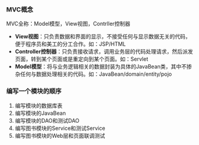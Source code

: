 ### MVC概念

MVC全称：Model模型，View视图，Contrller控制器

- **View视图**：只负责数据和界面的显示，不接受任何与显示数据无关的代码，便于程序员和美工的分工合作。如：JSP/HTML
- **Controller控制器**：只负责接收请求，调用业务层的代码处理请求，然后派发页面，转到某个页面或是重定向到某个页面。如：Servlet
- **Model模型**：将与业务逻辑相关的数据封装为具体的JavaBean类，其中不掺杂任何与数据处理相关的代码。如：JavaBean/domain/entity/pojo





### 编写一个模块的顺序

1. 编写模块的数据库表
2. 编写模块的JavaBean
3. 编写模块的DAO和测试DAO
4. 编写图书模块的Service和测试Service
5. 编写图书模块的Web层和页面联调测试